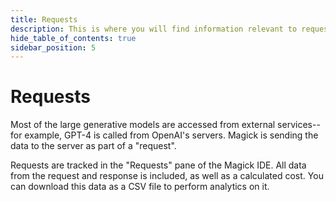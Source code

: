 ```yaml
---
title: Requests
description: This is where you will find information relevant to requests.
hide_table_of_contents: true
sidebar_position: 5
---
```


# Requests

Most of the large generative models are accessed from external services-- for example, GPT-4 is called from OpenAI's servers. Magick is sending the data to the server as part of a "request".

Requests are tracked in the "Requests" pane of the Magick IDE. All data from the request and response is included, as well as a calculated cost. You can download this data as a CSV file to perform analytics on it.